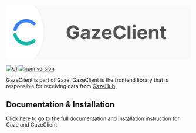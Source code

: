 ![GazeClient](./.github/client.svg)

[![CI](https://github.com/isaaceindhoven/GazeClient/actions/workflows/CI.yml/badge.svg)](https://github.com/isaaceindhoven/GazeClient/actions/workflows/CI.yml) [![npm version](https://badge.fury.io/js/%40isaac.frontend%2Fgaze-client.svg)](https://badge.fury.io/js/%40isaac.frontend%2Fgaze-client)

GazeClient is part of Gaze.
GazeClient is the frontend library that is responsible for receiving data from [GazeHub](https://github.com/isaaceindhoven/GazeHub).

## Documentation & Installation

[Click here](https://isaaceindhoven.github.io/GazeHub/docs/#/gazeclient) to go to the full documentation and installation instruction for Gaze and GazeClient.
